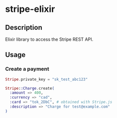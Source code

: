 # stripe-elixir

## Description

Elixir library to access the Stripe REST API.

## Usage

### Create a payment

```elixir
Stripe.private_key = "sk_test_abc123"

Stripe::Charge.create(
  :amount => 400,
  :currency => "cad",
  :card => "tok_2DbC", # obtained with Stripe.js
  :description => "Charge for test@example.com"
)
```